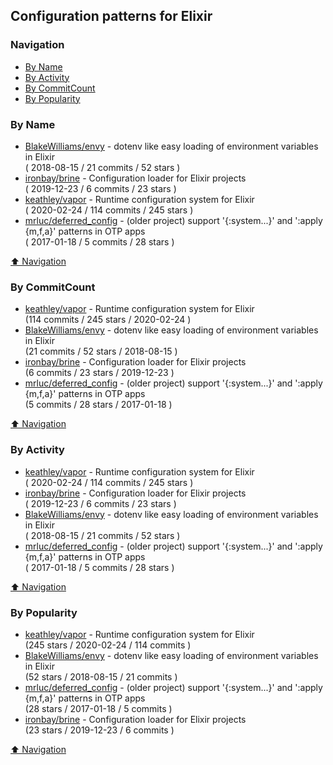 ## Configuration patterns for Elixir

### Navigation

- [By Name](#by-name)
- [By Activity](#by-activity)
- [By CommitCount](#by-commitcount)
- [By Popularity](#by-popularity)

### By Name
<!-- PROJECTS_LIST -->
- [BlakeWilliams/envy](https://github.com/BlakeWilliams/envy) - dotenv like easy loading of environment variables in Elixir <br/> ( 2018-08-15 / 21 commits / 52 stars )
- [ironbay/brine](https://github.com/ironbay/brine) - Configuration loader for Elixir projects <br/> ( 2019-12-23 / 6 commits / 23 stars )
- [keathley/vapor](https://github.com/keathley/vapor) - Runtime configuration system for Elixir <br/> ( 2020-02-24 / 114 commits / 245 stars )
- [mrluc/deferred_config](https://github.com/mrluc/deferred_config) - (older project) support '{:system...}' and ':apply {m,f,a}' patterns in OTP apps <br/> ( 2017-01-18 / 5 commits / 28 stars )
<!-- /PROJECTS_LIST -->

[⬆ Navigation](#navigation)

### By CommitCount
<!-- COMMITCOUNT_LIST -->
- [keathley/vapor](https://github.com/keathley/vapor) - Runtime configuration system for Elixir <br/> (114 commits / 245 stars / 2020-02-24 )
- [BlakeWilliams/envy](https://github.com/BlakeWilliams/envy) - dotenv like easy loading of environment variables in Elixir <br/> (21 commits / 52 stars / 2018-08-15 )
- [ironbay/brine](https://github.com/ironbay/brine) - Configuration loader for Elixir projects <br/> (6 commits / 23 stars / 2019-12-23 )
- [mrluc/deferred_config](https://github.com/mrluc/deferred_config) - (older project) support '{:system...}' and ':apply {m,f,a}' patterns in OTP apps <br/> (5 commits / 28 stars / 2017-01-18 )
<!-- /COMMITCOUNT_LIST -->
[⬆ Navigation](#navigation)

### By Activity
<!-- ACTIVITY_LIST -->
- [keathley/vapor](https://github.com/keathley/vapor) - Runtime configuration system for Elixir <br/> ( 2020-02-24 / 114 commits / 245 stars )
- [ironbay/brine](https://github.com/ironbay/brine) - Configuration loader for Elixir projects <br/> ( 2019-12-23 / 6 commits / 23 stars )
- [BlakeWilliams/envy](https://github.com/BlakeWilliams/envy) - dotenv like easy loading of environment variables in Elixir <br/> ( 2018-08-15 / 21 commits / 52 stars )
- [mrluc/deferred_config](https://github.com/mrluc/deferred_config) - (older project) support '{:system...}' and ':apply {m,f,a}' patterns in OTP apps <br/> ( 2017-01-18 / 5 commits / 28 stars )
<!-- /ACTIVITY_LIST -->

[⬆ Navigation](#navigation)

### By Popularity
<!-- POPULARITY_LIST -->
- [keathley/vapor](https://github.com/keathley/vapor) - Runtime configuration system for Elixir <br/> (245 stars / 2020-02-24 / 114 commits )
- [BlakeWilliams/envy](https://github.com/BlakeWilliams/envy) - dotenv like easy loading of environment variables in Elixir <br/> (52 stars / 2018-08-15 / 21 commits )
- [mrluc/deferred_config](https://github.com/mrluc/deferred_config) - (older project) support '{:system...}' and ':apply {m,f,a}' patterns in OTP apps <br/> (28 stars / 2017-01-18 / 5 commits )
- [ironbay/brine](https://github.com/ironbay/brine) - Configuration loader for Elixir projects <br/> (23 stars / 2019-12-23 / 6 commits )
<!-- /POPULARITY_LIST -->

[⬆ Navigation](#navigation)
